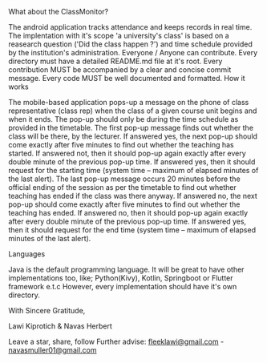 What about the ClassMonitor?

The android application tracks attendance and keeps records in real time. The implentation with it's scope 'a university's class' is based on a reasearch question ('Did the class happen ?') and time schedule provided by the institution's administration.
Everyone / Anyone can contribute.
Every directory must have a detailed README.md file at it's root.
Every contribution MUST be accompanied by a clear and concise commit message.
Every code MUST be well documented and formatted.
How it works

The mobile-based application pops-up a message on the phone of class representative (class rep) when the class of a given course unit begins and when it ends. The pop-up should only be during the time schedule as provided in the timetable. The first pop-up message finds out whether the class will be there, by the lecturer. If answered yes, the next pop-up should come exactly after five minutes to find out whether the teaching has started. If answered not, then it should pop-up again exactly after every double minute of the previous pop-up time. If answered yes, then it should request for the starting time (system time – maximum of elapsed minutes of the last alert). The last pop-up message occurs 20 minutes before the official ending of the session as per the timetable to find out whether teaching has ended if the class was there anyway. If answered no, the next pop-up should come exactly after five minutes to find out whether the teaching has ended. If answered no, then it should pop-up again exactly after every double minute of the previous pop-up time. If answered yes, then it should request for the end time (system time – maximum of elapsed minutes of the last alert).

Languages

Java is the default programming language. It will be great to have other implementations too, like; Python(Kivy), Kotlin, Springboot or Flutter framework e.t.c However, every implementation should have it's own directory.

With Sincere Gratitude,

Lawi Kiprotich & Navas Herbert

Leave a star, share, follow Further advise: fleeklawi@gmail.com - navasmuller01@gmail.com

